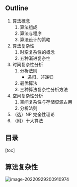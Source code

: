 ## Outline

1. 算法概念
   1. 算法组成
   2. 算法与程序
   3. 算法设计的策略
2. 算法复杂性
   1. 时空复杂性的概念
   2. 五种渐进复杂性
3. 时间复杂性分析
   1. 分析法则
      - 递归、非递归
   2. 最优算法
   3. 三种算法复杂性分析方法
4. 空间复杂性分析
   1. 空间复杂性与存储资源占用
   2. 分析法则
5. （选）NP 完全性理论
6. （附）十大算法



## 目录

[toc]

## 算法复杂性

![image-20220929200910974](https://wangleidetuchuang.oss-cn-beijing.aliyuncs.com/img/image-20220929200910974.png)

